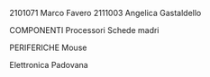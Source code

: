 2101071 Marco Favero 
2111003 Angelica Gastaldello

COMPONENTI
Processori
Schede madri

PERIFERICHE
Mouse

Elettronica Padovana
